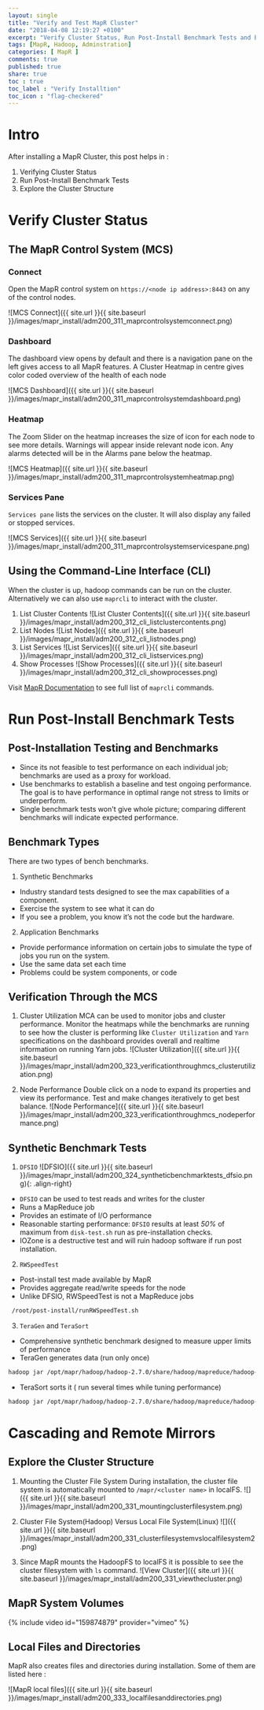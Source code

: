 ```yaml
---
layout: single
title: "Verify and Test MapR Cluster"
date: "2018-04-08 12:19:27 +0100"
excerpt: "Verify Cluster Status, Run Post-Install Benchmark Tests and Explore the Cluster Structure"
tags: [MapR, Hadoop, Adminstration]
categories: [ MapR ]
comments: true
published: true
share: true
toc : true
toc_label : "Verify Installtion"
toc_icon : "flag-checkered"
---
```

# Intro
After installing a MapR Cluster, this post helps in :
1. Verifying Cluster Status
2. Run Post-Install Benchmark Tests
3. Explore the Cluster Structure

# Verify Cluster Status

## The MapR Control System (MCS)

### Connect
Open the MapR control system on `https://<node ip address>:8443` on any of the control nodes.

![MCS Connect]({{ site.url }}{{ site.baseurl }}/images/mapr_install/adm200_311_maprcontrolsystemconnect.png)

### Dashboard
The dashboard view opens by default and there is a navigation pane on the left gives access to all MapR features. A Cluster Heatmap in centre gives color coded overview of the health of each node

![MCS Dashboard]({{ site.url }}{{ site.baseurl }}/images/mapr_install/adm200_311_maprcontrolsystemdashboard.png)


### Heatmap
The Zoom Slider on the heatmap increases the size of icon for each node to see more details. Warnings will appear inside relevant node icon. Any alarms detected will be in the Alarms pane below the heatmap.

![MCS Heatmap]({{ site.url }}{{ site.baseurl }}/images/mapr_install/adm200_311_maprcontrolsystemheatmap.png)

### Services Pane
`Services pane` lists the services on the cluster. It will also display any failed or stopped services.

![MCS Services]({{ site.url }}{{ site.baseurl }}/images/mapr_install/adm200_311_maprcontrolsystemservicespane.png)


## Using the Command-Line Interface (CLI)
When the cluster is up, hadoop commands can be run on the cluster. Alternatively we can also use `maprcli` to interact with the cluster.

1. List Cluster Contents
![List Cluster Contents]({{ site.url }}{{ site.baseurl }}/images/mapr_install/adm200_312_cli_listclustercontents.png)
2. List Nodes
![List Nodes]({{ site.url }}{{ site.baseurl }}/images/mapr_install/adm200_312_cli_listnodes.png)
3. List Services
![List Services]({{ site.url }}{{ site.baseurl }}/images/mapr_install/adm200_312_cli_listservices.png)
4. Show Processes
![Show Processes]({{ site.url }}{{ site.baseurl }}/images/mapr_install/adm200_312_cli_showprocesses.png)

Visit [MapR Documentation](http://doc.mapr.com/display/MapR/Home) to see full list of `maprcli` commands.

# Run Post-Install Benchmark Tests
## Post-Installation Testing and Benchmarks

* Since its not feasible to test performance on each individual job; benchmarks are used as a proxy for workload.
* Use benchmarks to establish a baseline and test ongoing performance. The goal is to have performance in optimal range not stress to limits or underperform.
* Single benchmark tests won't give whole picture; comparing different benchmarks will indicate expected performance.

## Benchmark Types
There are two types of bench benchmarks.
1. Synthetic Benchmarks
  * Industry standard tests designed to see the max capabilities of a component.
  * Exercise the system to see what it can do
  * If you see a problem, you know it’s not the code but the hardware.
2. Application Benchmarks
  * Provide performance information on certain jobs to simulate the type of jobs you run on the system.
  * Use the same data set each time
  * Problems could be system components, or code  

## Verification Through the MCS
1. Cluster Utilization
MCA can be used to monitor jobs and cluster performance. Monitor the heatmaps while the benchmarks are running to see how the cluster is performing like `Cluster Utilization` and `Yarn` specifications on the dashboard provides overall and realtime information on running Yarn jobs.
![Cluster Utilization]({{ site.url }}{{ site.baseurl }}/images/mapr_install/adm200_323_verificationthroughmcs_clusterutilization.png)

2. Node Performance
Double click on a node to expand its properties and view its performance. Test and make changes iteratively to get best balance.
![Node Performance]({{ site.url }}{{ site.baseurl }}/images/mapr_install/adm200_323_verificationthroughmcs_nodeperformance.png)


## Synthetic Benchmark Tests
1. `DFSIO`
![DFSIO]({{ site.url }}{{ site.baseurl }}/images/mapr_install/adm200_324_syntheticbenchmarktests_dfsio.png){: .align-right}
  * `DFSIO` can be used to test reads and writes for the cluster
  * Runs a MapReduce job
  * Provides an estimate of I/O performance
  * Reasonable starting performance: `DFSIO` results at least _50%_ of maximum from `disk-test.sh` run as pre-installation checks.
  * IOZone is a destructive test and will ruin hadoop software if run post installation.

2. `RWSpeedTest`
  * Post-install test made available by MapR
  * Provides aggregate read/write speeds for the node
  * Unlike DFSIO, RWSpeedTest is not a MapReduce jobs
  ```bash
   /root/post-install/runRWSpeedTest.sh
   ```

3. `TeraGen` and `TeraSort`
  * Comprehensive synthetic benchmark designed to measure upper limits of performance
  * TeraGen generates data (run only once)
  ```bash
  hadoop jar /opt/mapr/hadoop/hadoop-2.7.0/share/hadoop/mapreduce/hadoop-mapreduce-examples-2.7.0-mapr-1506.jar teragen 5000000 /data/teragen-data
  ```
  *  TeraSort sorts it ( run several times while tuning performance)
  ```bash
  hadoop jar /opt/mapr/hadoop/hadoop-2.7.0/share/hadoop/mapreduce/hadoop-mapreduce-examples-2.7.0-mapr-1506.jar terasort /data/teragen-data /data/teragen-output
  ```




# Cascading and Remote Mirrors
## Explore the Cluster Structure

1. Mounting the Cluster File System
​During installation, the cluster file system is automatically mounted to
`/mapr/<cluster name>` in localFS.
![]({{ site.url }}{{ site.baseurl }}/images/mapr_install/adm200_331_mountingclusterfilesystem.png)

2. Cluster File System(Hadoop) Versus Local File System(Linux)
![]({{ site.url }}{{ site.baseurl }}/images/mapr_install/adm200_331_clusterfilesystemvslocalfilesystem2.png)

3. Since MapR mounts the HadoopFS to localFS it is possible to see the cluster filesystem with `ls` command.
![View Cluster]({{ site.url }}{{ site.baseurl }}/images/mapr_install/adm200_331_viewthecluster.png)

## MapR System Volumes

{% include video id="159874879" provider="vimeo" %}

## Local Files and Directories
MapR also creates files and directories during installation. Some of them are listed here :

![MapR local files]({{ site.url }}{{ site.baseurl }}/images/mapr_install/adm200_333_localfilesanddirectories.png)
